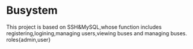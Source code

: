 # Busystem
This project is based on SSH&amp;MySQL,whose function includes registering,logining,managing users,viewing buses and managing buses.
roles{admin,user}
